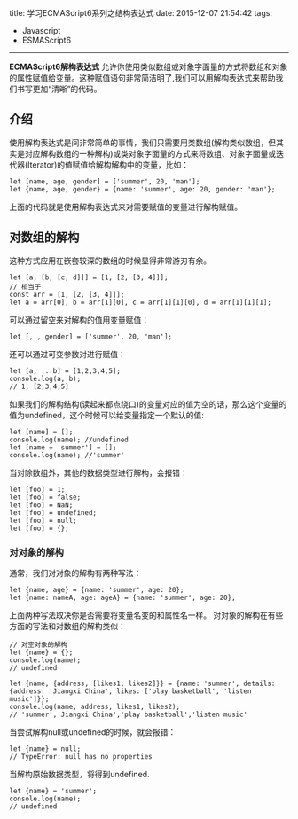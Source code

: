 title: 学习ECMAScript6系列之结构表达式
date: 2015-12-07 21:54:42
tags:
- Javascript
- ESMAScript6
---
**ECMAScript6解构表达式** 允许你使用类似数组或对象字面量的方式将数组和对象的属性赋值给变量。这种赋值语句非常简洁明了,我们可以用解构表达式来帮助我们书写更加“清晰”的代码。
<!--more-->
## 介绍
使用解构表达式是间非常简单的事情，我们只需要用类数组(解构类似数组，但其实是对应解构数组的一种解构)或类对象字面量的方式来将数组、对象字面量或迭代器(Iterator)的值赋值给解构解构中的变量，比如：
```
let [name, age, gender] = ['summer', 20, 'man'];
let {name, age, gender} = {name: 'summer', age: 20, gender: 'man'};
```
上面的代码就是使用解构表达式来对需要赋值的变量进行解构赋值。
## 对数组的解构
这种方式应用在嵌套较深的数组的时候显得非常游刃有余。
```
let [a, [b, [c, d]]] = [1, [2, [3, 4]]];
// 相当于
const arr = [1, [2, [3, 4]]];
let a = arr[0], b = arr[1][0], c = arr[1][1][0], d = arr[1][1][1];
```
可以通过留空来对解构的值用变量赋值：
```
let [, , gender] = ['summer', 20, 'man'];
```
还可以通过可变参数对进行赋值：
```
let [a, ...b] = [1,2,3,4,5];
console.log(a, b);
// 1, [2,3,4,5]
```
如果我们的解构结构(读起来都点绕口)的变量对应的值为空的话，那么这个变量的值为undefined，这个时候可以给变量指定一个默认的值:
```
let [name] = [];
console.log(name); //undefined
let [name = 'summer'] = [];
console.log(name); //'summer'
```
当对除数组外，其他的数据类型进行解构，会报错：
```
let [foo] = 1;
let [foo] = false;
let [foo] = NaN;
let [foo] = undefined;
let [foo] = null;
let [foo] = {};
```
### 对对象的解构
通常，我们对对象的解构有两种写法：
```
let {name, age} = {name: 'summer', age: 20};
let {name: nameA, age: ageA} = {name: 'summer', age: 20};
```
上面两种写法取决你是否需要将变量名变的和属性名一样。
对对象的解构在有些方面的写法和对数组的解构类似：
```
// 对空对象的解构
let {name} = {};
console.log(name);
// undefined

let {name, {address, [likes1, likes2]}} = {name: 'summer', details: {address: 'Jiangxi China', likes: ['play basketball', 'listen music']}};
console.log(name, address, likes1, likes2);
// 'summer','Jiangxi China','play basketball','listen music'

```
当尝试解构null或undefined的时候，就会报错：
```
let {name} = null;
// TypeError: null has no properties
```
当解构原始数据类型，将得到undefined.
```
let {name} = 'summer';
console.log(name);
// undefined
```
